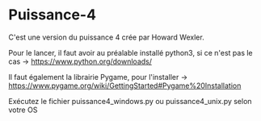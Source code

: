 # Puissance-4
C'est une version du puissance 4 crée par Howard Wexler.

Pour le lancer, il faut avoir au préalable installé python3, si ce n'est pas le cas -> https://www.python.org/downloads/

Il faut également la librairie Pygame, pour l'installer -> https://www.pygame.org/wiki/GettingStarted#Pygame%20Installation

Exécutez le fichier puissance4_windows.py ou puissance4_unix.py selon votre OS
